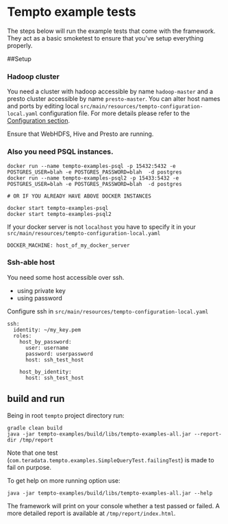 # Tempto example tests

The steps below will run the example tests that come with the framework. They act as a basic
smoketest to ensure that you've setup everything properly.

##Setup 

### Hadoop cluster

 You need a cluster with hadoop accessible by name `hadoop-master` and a presto cluster accessible by name `presto-master`.
 You can alter host names and ports by editing local `src/main/resources/tempto-configuration-local.yaml` configuration file.
 For more details please refer to the [Configuration section](../README.md).

 Ensure that WebHDFS, Hive and Presto are running.

### Also you need PSQL instances.
```
docker run --name tempto-examples-psql -p 15432:5432 -e POSTGRES_USER=blah -e POSTGRES_PASSWORD=blah  -d postgres
docker run --name tempto-examples-psql2 -p 15433:5432 -e POSTGRES_USER=blah -e POSTGRES_PASSWORD=blah  -d postgres

# OR IF YOU ALREADY HAVE ABOVE DOCKER INSTANCES

docker start tempto-examples-psql
docker start tempto-examples-psql2
```

If your docker server is not `localhost` you have to specify it in your
`src/main/resources/tempto-configuration-local.yaml`
```
DOCKER_MACHINE: host_of_my_docker_server
```

### Ssh-able host

You need some host accessible over ssh.
 * using private key
 * using password

Configure ssh in ```src/main/resources/tempto-configuration-local.yaml```
```
ssh:
  identity: ~/my_key.pem
  roles:
    host_by_password:
      user: username
      password: userpassword
      host: ssh_test_host

    host_by_identity:
      host: ssh_test_host
```

## build and run

Being in root `tempto` project directory run:
```
gradle clean build
java -jar tempto-examples/build/libs/tempto-examples-all.jar --report-dir /tmp/report
```

Note that one test (`com.teradata.tempto.examples.SimpleQueryTest.failingTest`) is made to fail on purpose.

To get help on more running option use:
```
java -jar tempto-examples/build/libs/tempto-examples-all.jar --help
```

The framework will print on your console whether a test passed or failed. A more detailed report
is available at `/tmp/report/index.html`. 

